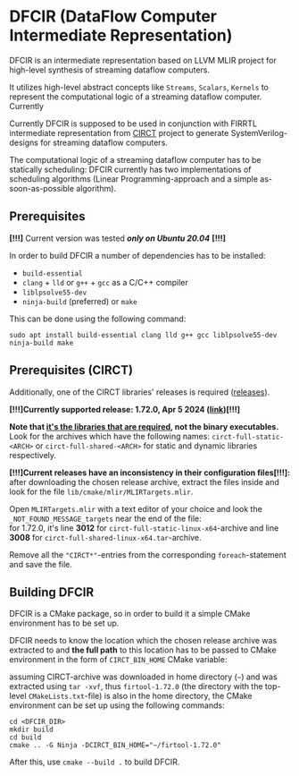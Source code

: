 # DFCIR (DataFlow Computer Intermediate Representation)
DFCIR is an intermediate representation based on LLVM MLIR project for high-level synthesis of streaming dataflow computers.

It utilizes high-level abstract concepts like `Streams`, `Scalars`, `Kernels` to represent the computational logic of a streaming dataflow computer.
Currently 

Currently DFCIR is supposed to be used in conjunction with FIRRTL intermediate representation from [CIRCT](https://github.com/llvm/circt/) project to generate SystemVerilog-designs for streaming dataflow computers.

The computational logic of a streaming dataflow computer has to be statically scheduling: DFCIR currently has two implementations of scheduling algorithms (Linear Programming-approach and a simple as-soon-as-possible algorithm).

## Prerequisites

**[!!!]** Current version was tested _**only on Ubuntu 20.04**_ **[!!!]**

In order to build DFCIR a number of dependencies has to be installed:
* `build-essential`
* `clang` + `lld` or `g++` + `gcc` as a C/C++ compiler
* `liblpsolve55-dev`
* `ninja-build` (preferred) or `make`

This can be done using the following command:
```
sudo apt install build-essential clang lld g++ gcc liblpsolve55-dev ninja-build make
```
## Prerequisites (CIRCT)

Additionally, one of the CIRCT libraries' releases is required ([releases](https://github.com/llvm/circt/releases)).

**[!!!]Currently supported release: 1.72.0, Apr 5 2024 ([link](https://github.com/llvm/circt/releases/tag/firtool-1.72.0))[!!!]**

**Note that <ins>it's the libraries that are required</ins>, not the binary executables.**<br>
Look for the archives which have the following names:
`circt-full-static-<ARCH>` or `circt-full-shared-<ARCH>` for static and dynamic libraries respectively.

**[!!!]Current releases have an inconsistency in their configuration files[!!!]:**<br>
after downloading the chosen release archive, extract the files inside and look for the file `lib/cmake/mlir/MLIRTargets.mlir`.

Open `MLIRTargets.mlir` with a text editor of your choice and look the `_NOT_FOUND_MESSAGE_targets` near the end of the file:<br>
for 1.72.0, it's line **3012** for `circt-full-static-linux-x64`-archive and line **3008** for `circt-full-shared-linux-x64.tar`-archive.

Remove all the `"CIRCT*"`-entries from the corresponding `foreach`-statement and save the file.

## Building DFCIR
DFCIR is a CMake package, so in order to build it a simple CMake environment has to be set up.

DFCIR needs to know the location which the chosen release archive was extracted to and **the full path** to this location has to be passed to CMake environment in the form of `CIRCT_BIN_HOME` CMake variable:<br>

assuming CIRCT-archive was downloaded in home directory (`~`) and was extracted using `tar -xvf`, thus `firtool-1.72.0` (the directory with the top-level `CMakeLists.txt`-file) is also in the home directory, the CMake environment can be set up using the following commands:
```
cd <DFCIR_DIR>
mkdir build
cd build
cmake .. -G Ninja -DCIRCT_BIN_HOME="~/firtool-1.72.0"
```
After this, use `cmake --build .` to build DFCIR.
